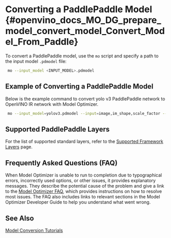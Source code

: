# Converting a PaddlePaddle Model <a name="Convert_From_Paddle"></a> {#openvino_docs_MO_DG_prepare_model_convert_model_Convert_Model_From_Paddle}

To convert a PaddlePaddle model, use the `mo` script and specify a path to the input model `.pdmodel` file:

```sh
 mo --input_model <INPUT_MODEL>.pdmodel
```

## Example of Converting a PaddlePaddle Model
Below is the example command to convert yolo v3 PaddlePaddle network to OpenVINO IR network with Model Optimizer.

```sh
 mo --input_model=yolov3.pdmodel --input=image,im_shape,scale_factor --input_shape=[1,3,608,608],[1,2],[1,2] --reverse_input_channels --output=save_infer_model/scale_0.tmp_1,save_infer_model/scale_1.tmp_1
```

## Supported PaddlePaddle Layers
For the list of supported standard layers, refer to the [Supported Framework Layers](../Supported_Frameworks_Layers.md) page.

## Frequently Asked Questions (FAQ)

When Model Optimizer is unable to run to completion due to typographical errors, incorrectly used options, or other issues, it provides explanatory messages. They describe the potential cause of the problem and give a link to the [Model Optimizer FAQ](../Model_Optimizer_FAQ.md), which provides instructions on how to resolve most issues. The FAQ also includes links to relevant sections in the Model Optimizer Developer Guide to help you understand what went wrong.

## See Also
[Model Conversion Tutorials](Convert_Model_Tutorials.md)
